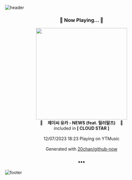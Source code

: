 ![header](https://capsule-render.vercel.app/api?type=wave&height=170&section=header&fontColor=090707&fontAlignX=45&fontAlignY=65&fontSize=100)

<h3 align="center">🎵 Now Playing... 🎵</h3>
<p align="center">
  <a href="https://music.youtube.com/watch?v=rwqtcL_WmiU">
    <img width="300" src="https://lh3.googleusercontent.com/o5uj2l0CjqLA0LuXcC_9c6Kluar2nlj-ljVtW6iIi0e5FKLORJnya6yzOISkhhsGyrrwDdxwFx_RFVmH6A">
  </a>
  <br>
  🎵&nbsp&nbsp&nbsp <b>제이씨 유카 - NEWS (feat. 릴러말즈)</b> &nbsp&nbsp&nbsp🎵
  <br>
  included in <b>[ CLOUD STAR ]</b>
  
  <br />
  <br />
  12/07/2023 18:23 Playing on YTMusic
  <br />
  <br />
  Generated with <a href="https://github.com/20chan/github-now">20chan/github-now</a>
</p>

<h3 align="center">•••</h3>

![footer](https://capsule-render.vercel.app/api?type=wave&height=150&section=footer)
